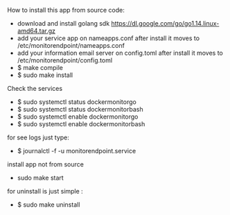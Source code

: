 How to install this app from source code:

- download and install golang sdk https://dl.google.com/go/go1.14.linux-amd64.tar.gz
- add your service app on nameapps.conf after install it moves to /etc/monitorendpoint/nameapps.conf
- add your information email server on config.toml after install it moves to /etc/monitorendpoint/config.toml
- $ make compile
- $ sudo make install

Check the services
- $ sudo systemctl status dockermonitorgo
- $ sudo systemctl status dockermonitorbash
- $ sudo systemctl enable dockermonitorgo
- $ sudo systemctl enable dockermonitorbash

for see logs just type:
- $ journalctl -f -u monitorendpoint.service


install app not from source
- sudo make start

for uninstall is just simple :
- $ sudo make uninstall

